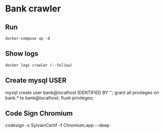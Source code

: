 # Bank crawler

## Run 

```
docker-compose up -d
```

## Show logs 

```
docker logs crawler (--follow)
```

## Create mysql USER

mysql
create user bank@localhost IDENTIFIED BY '';
grant all privileges on bank.* to bank@localhost;
flush privileges;

## Code Sign Chromium

 codesign -s SylvainCertif -f Chromium.app --deep